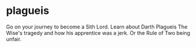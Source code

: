 # plagueis
Go on your journey to become a Sith Lord.
Learn about Darth Plagueis The Wise's tragedy and how his apprentice was a jerk.
Or the Rule of Two being unfair.
